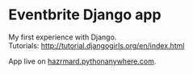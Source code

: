 # Eventbrite Django app
My first experience with Django.  
Tutorials: http://tutorial.djangogirls.org/en/index.html

App live on [hazrmard.pythonanywhere.com](hazrmard.pythonanywhere.com).
